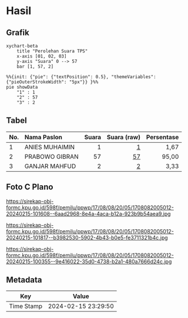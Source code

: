 # Hasil

## Grafik

```mermaid
xychart-beta
    title "Perolehan Suara TPS"
    x-axis [01, 02, 03]
    y-axis "Suara" 0 --> 57
    bar [1, 57, 2]
```

```mermaid
%%{init: {"pie": {"textPosition": 0.5}, "themeVariables": {"pieOuterStrokeWidth": "5px"}} }%%
pie showData
    "1" : 1
    "2" : 57
    "3" : 2
```

## Tabel

| No. | Nama Paslon    | Suara | Suara (raw) | Persentase |
|:--- |:-------------- | -----:| -----------:| ----------:|
| 1   | ANIES MUHAIMIN | 1     | [1][p-1]    | 1,67       |
| 2   | PRABOWO GIBRAN | 57    | [57][p-2]   | 95,00      |
| 3   | GANJAR MAHFUD  | 2     | [2][p-3]    | 3,33       |


[p-1]: https://github.com/gigit-pemilu/pemilu-2024-17-bengkulu/blob/main/pilpres/hitung-suara/sub/17-bengkulu/sub/08-kepahiang/sub/08-muara-kemumu/sub/2005-sosokan-taba/sub/012-tps/sub/paslon-1.txt
[p-2]: https://github.com/gigit-pemilu/pemilu-2024-17-bengkulu/blob/main/pilpres/hitung-suara/sub/17-bengkulu/sub/08-kepahiang/sub/08-muara-kemumu/sub/2005-sosokan-taba/sub/012-tps/sub/paslon-2.txt
[p-3]: https://github.com/gigit-pemilu/pemilu-2024-17-bengkulu/blob/main/pilpres/hitung-suara/sub/17-bengkulu/sub/08-kepahiang/sub/08-muara-kemumu/sub/2005-sosokan-taba/sub/012-tps/sub/paslon-3.txt

## Foto C Plano

https://sirekap-obj-formc.kpu.go.id/598f/pemilu/ppwp/17/08/08/20/05/1708082005012-20240215-101608--6aad2968-8e4a-4aca-b12a-923b9b54aea9.jpg

https://sirekap-obj-formc.kpu.go.id/598f/pemilu/ppwp/17/08/08/20/05/1708082005012-20240215-101817--b3982530-5902-4b43-b0e5-fe3711321b4c.jpg

https://sirekap-obj-formc.kpu.go.id/598f/pemilu/ppwp/17/08/08/20/05/1708082005012-20240215-100355--9e416022-35d0-4738-b2a1-480a7666d24c.jpg


## Metadata

| Key        | Value               |
| ---------- | ------------------- |
| Time Stamp | 2024-02-15 23:29:50 |



